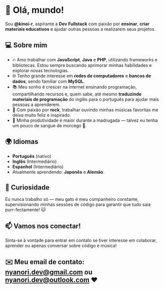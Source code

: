 # 👋 Olá, mundo!  

Sou **@kinoi-r**, aspirante a **Dev Fullstack** com paixão por **ensinar**, **criar materiais educativos** e ajudar outras pessoas a realizarem seus projetos.  

## 💻 Sobre mim  
- 🔥 Amo trabalhar com **JavaScript**, **Java** e **PHP**, utilizando frameworks e bibliotecas. Estou sempre buscando aprimorar minhas habilidades e explorar novas tecnologias.  
- 🌐 Tenho grande interesse em **redes de computadores** e **bancos de dados**, sendo familiar com **MySQL**.  
- 📚 Meu sonho é crescer na internet ensinando programação, compartilhando recursos e, quem sabe, até mesmo **traduzindo materiais de programação** do inglês para o português para ajudar mais pessoas a aprenderem.  
- 🎸 Com paixão por **rock**, trabalhar ouvindo minhas músicas favoritas me deixa muito feliz e inspirado.  
- 🌙 Minha produtividade é maior durante a madrugada — talvez eu tenha um pouco de sangue de morcego 🦇.  

## 🌍 Idiomas  
- **Português** (nativo)  
- **Inglês** (Intermediário)  
- **Espanhol** (Intermediário)  
- Atualmente aprendendo: **Japonês** e **Alemão**.  

## 🐾 Curiosidade  
Eu nunca trabalho só — meu gato é meu companheiro constante, supervisionando minhas sessões de código para garantir que tudo saia purr-fectamente! 🐱  

## 📫 Vamos nos conectar!  
Sinta-se à vontade para entrar em contato se tiver interesse em colaborar, aprender ou apenas conversar sobre código e música!

## ✉️ **Meu email de contato:** nyanori.dev@gmail.com ou nyanori.dev@outlook.com ♥
